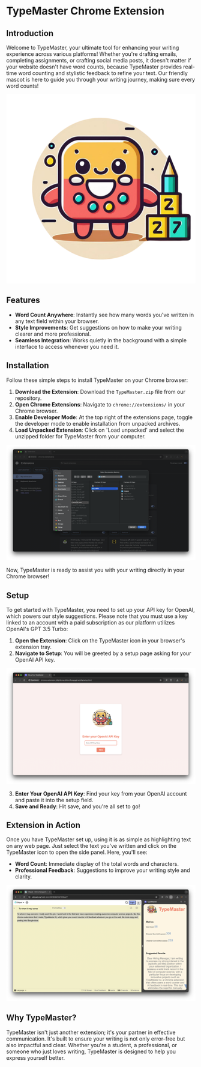 # TypeMaster Chrome Extension

## Introduction

Welcome to TypeMaster, your ultimate tool for enhancing your writing experience across various platforms! Whether you're drafting emails, completing assignments, or crafting social media posts, it doesn't matter if your website doesn't have word counts, because TypeMaster provides real-time word counting and stylistic feedback to refine your text. Our friendly mascot is here to guide you through your writing journey, making sure every word counts!

![TypeMaster Mascot](photos/TypeMaster%20Transparent%20Background.png)

## Features

- **Word Count Anywhere**: Instantly see how many words you've written in any text field within your browser.
- **Style Improvements**: Get suggestions on how to make your writing clearer and more professional.
- **Seamless Integration**: Works quietly in the background with a simple interface to access whenever you need it.

## Installation

Follow these simple steps to install TypeMaster on your Chrome browser:

1. **Download the Extension**: Download the `TypeMaster.zip` file from our repository.
2. **Open Chrome Extensions**: Navigate to `chrome://extensions/` in your Chrome browser.
3. **Enable Developer Mode**: At the top right of the extensions page, toggle the developer mode to enable installation from unpacked archives.
4. **Load Unpacked Extension**: Click on 'Load unpacked' and select the unzipped folder for TypeMaster from your computer.


![Installation Steps](photos/Installation.png)

Now, TypeMaster is ready to assist you with your writing directly in your Chrome browser!

## Setup

To get started with TypeMaster, you need to set up your API key for OpenAI, which powers our style suggestions. Please note that you must use a key linked to an account with a paid subscription as our platform utilizes OpenAI's GPT 3.5 Turbo:

1. **Open the Extension**: Click on the TypeMaster icon in your browser's extension tray.
2. **Navigate to Setup**: You will be greeted by a setup page asking for your OpenAI API key.

![Setup Screen](photos/Setup%20Screen.png) <!-- TODO: Replace with the path to setup page screenshot -->

3. **Enter Your OpenAI API Key**: Find your key from your OpenAI account and paste it into the setup field.
4. **Save and Ready**: Hit save, and you're all set to go!

## Extension in Action

Once you have TypeMaster set up, using it is as simple as highlighting text on any web page. Just select the text you've written and click on the TypeMaster icon to open the side panel. Here, you'll see:

- **Word Count**: Immediate display of the total words and characters.
- **Professional Feedback**: Suggestions to improve your writing style and clarity.

![TypeMaster in Action](photos/In%20Action.png) <!-- TODO: Replace with the path to action screenshot -->

## Why TypeMaster?

TypeMaster isn't just another extension; it's your partner in effective communication. It's built to ensure your writing is not only error-free but also impactful and clear. Whether you're a student, a professional, or someone who just loves writing, TypeMaster is designed to help you express yourself better.
